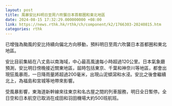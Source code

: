 ```yaml
---
layout: post
title: 風暴安比料明日至周六吹襲日本首都圈和東北地區
date: 2024-08-15 17:32:29.000000000 +08:00
link: https://news.rthk.hk/rthk/ch/component/k2/1766303-20240815.htm
categories: rthk
---
```


已增強為颱風的安比持續向偏北方向移動，預料明日至周六吹襲日本首都圈和東北地區。

安比目前集結在八丈島以南海域，中心最高風速每小時超過120公里。日本氣象廳預測，安比明日傍晚接近關東地區，屆時包括東京、千葉和神奈川等地區，都會出現狂風暴雨，一日降雨量將超過200毫米，出現山泥傾瀉和水浸。安比之後會繼續北上，為福島和宮城等地帶來影響。

受風暴影響，東海道新幹線來往東京和名古屋之間的列車服務，明日全日暫停。全日空和日本航空已取消在成田和羽田機場大約500班航班。
